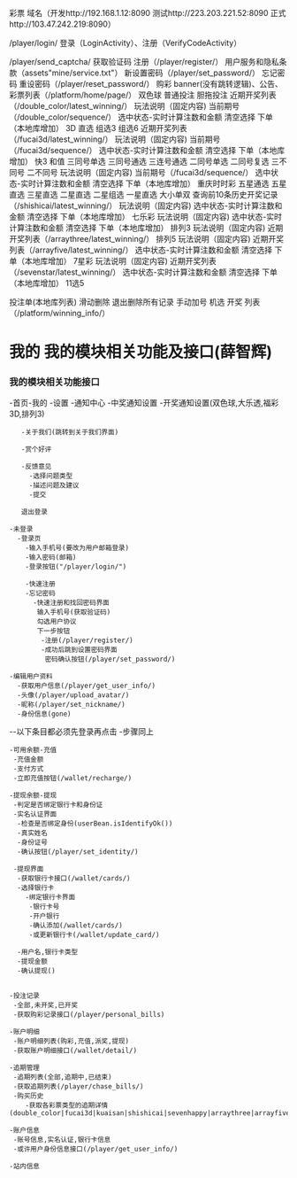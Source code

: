彩票
域名（开发http://192.168.1.12:8090 测试http://223.203.221.52:8090 正式http://103.47.242.219:8090）

/player/login/
登录（LoginActivity）、注册（VerifyCodeActivity）

/player/send_captcha/
获取验证码
注册（/player/register/）
用户服务和隐私条款（assets"mine/service.txt"）
新设置密码（/player/set_password/）
忘记密码
重设密码（/player/reset_password/）
购彩
banner(没有跳转逻辑)、公告、彩票列表（/platform/home/page/）
双色球
普通投注
胆拖投注
近期开奖列表（/double_color/latest_winning/）
玩法说明（固定内容)
当前期号（/double_color/sequence/）
选中状态-实时计算注数和金额
清空选择
下单（本地库增加）
3D
直选
组选3
组选6
近期开奖列表（/fucai3d/latest_winning/）
玩法说明（固定内容)
当前期号（/fucai3d/sequence/）
选中状态-实时计算注数和金额
清空选择
下单（本地库增加）
快3
和值
三同号单选
三同号通选
三连号通选
二同号单选
二同号复选
三不同号
二不同号
玩法说明（固定内容)
当前期号（/fucai3d/sequence/）
选中状态-实时计算注数和金额
清空选择
下单（本地库增加）
重庆时时彩
五星通选
五星直选
三星直选
二星直选
二星组选
一星直选
大小单双
查询前10条历史开奖记录（/shishicai/latest_winning/）
玩法说明（固定内容)
选中状态-实时计算注数和金额
清空选择
下单（本地库增加）
七乐彩
玩法说明（固定内容)
选中状态-实时计算注数和金额
清空选择
下单（本地库增加）
排列3
玩法说明（固定内容)
近期开奖列表（/arraythree/latest_winning/）
排列5
玩法说明（固定内容)
近期开奖列表（/arrayfive/latest_winning/）
选中状态-实时计算注数和金额
清空选择
下单（本地库增加）
7星彩
玩法说明（固定内容)
近期开奖列表（/sevenstar/latest_winning/）
选中状态-实时计算注数和金额
清空选择
下单（本地库增加）
11选5

投注单(本地库列表)
滑动删除
退出删除所有记录
手动加号
机选
开奖
列表（/platform/winning_info/）

我的
我的模块相关功能及接口(薛智辉)
===============
### 我的模块相关功能接口
  -首页-我的
    -设置
       -通知中心
         -中奖通知设置
         -开奖通知设置(双色球,大乐透,福彩3D,排列3)

       -关于我们(跳转到关于我们界面)

       -赏个好评

       -反馈意见
         -选择问题类型
         -描述问题及建议
         -提交

       退出登录

    -未登录
      -登录页
        -输入手机号(要改为用户邮箱登录)
        -输入密码(邮箱)
        -登录按钮("/player/login/")

        -快速注册
        -忘记密码
          -快速注册和找回密码界面
           输入手机号(获取验证码)
           勾选用户协议
           下一步按钮
            -注册(/player/register/)
            -成功后跳到设置密码界面
             密码确认按钮(/player/set_password/)

    -编辑用户资料
      -获取用户信息(/player/get_user_info/)
      -头像(/player/upload_avatar/)
      -昵称(/player/set_nickname/)
      -身份信息(gone)

  --以下条目都必须先登录再点击
    -步骤同上

    -可用余额-充值
     -充值金额
     -支付方式
     -立即充值按钮(/wallet/recharge/)

    -提现余额-提现
     -判定是否绑定银行卡和身份证
     -实名认证界面
      -检查是否绑定身份(userBean.isIdentifyOk())
      -真实姓名
      -身份证号
      -确认按钮(/player/set_identity/)

     -提现界面
      -获取银行卡接口(/wallet/cards/)
      -选择银行卡
        -绑定银行卡界面
         -银行卡号
         -开户银行
         -确认添加(/wallet/cards/)
         -或更新银行卡(/wallet/update_card/)

      -用户名,银行卡类型
      -提现金额
      -确认提现()


    -投注记录
     -全部,未开奖,已开奖
     -获取购彩记录接口(/player/personal_bills)

    -账户明细
     -账户明细列表(购彩,充值,派奖,提现)
     -获取账户明细接口(/wallet/detail/)

    -追期管理
     -追期列表(全部,追期中,已结束)
     -获取追期列表(/player/chase_bills/)
     -购买历史
        -获取各彩票类型的追期详情(double_color|fucai3d|kuaisan|shishicai|sevenhappy|arraythree|arrayfive|sevenstar|elevenfive)

    -账户信息
     -账号信息,实名认证,银行卡信息
     -或许用户身份信息接口(/player/get_user_info/)

    -站内信息